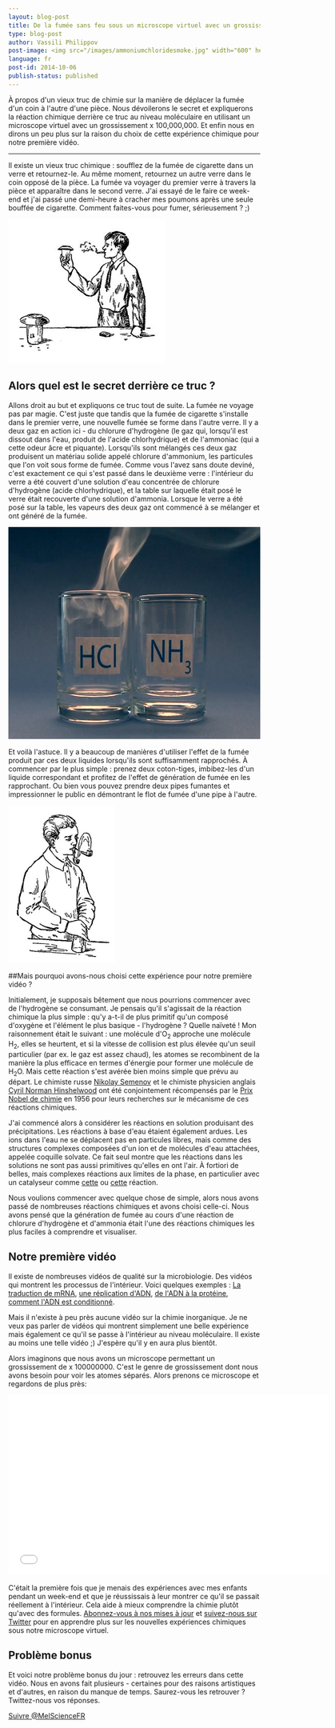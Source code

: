 ```yaml
---
layout: blog-post
title: De la fumée sans feu sous un microscope virtuel avec un grossissement x 100,000,000
type: blog-post
author: Vassili Philippov
post-image: <img src="/images/ammoniumchloridesmoke.jpg" width="600" height="424" alt="Fumée de chlorure d'ammonium">
language: fr
post-id: 2014-10-06
publish-status: published
---
```

À propos d'un vieux truc de chimie sur la manière de déplacer la fumée d'un coin à l'autre d'une pièce. Nous dévoilerons le secret et expliquerons la réaction chimique derrière ce truc au niveau moléculaire en utilisant un microscope virtuel avec un grossissement x 100,000,000. Et enfin nous en dirons un peu plus sur la raison du choix de cette expérience chimique pour notre première vidéo.
<!-- more -->

---
Il existe un vieux truc chimique : soufflez de la fumée de cigarette dans un verre et retournez-le. Au même moment, retournez un autre verre dans le coin opposé de la pièce. La fumée va voyager du premier verre à travers la pièce et apparaître dans le second verre. J'ai essayé de le faire ce week-end et j'ai passé une demi-heure à cracher mes poumons après une seule bouffée de cigarette. Comment faites-vous pour fumer, sérieusement ? ;) 


<img src="/images/movingofsmoke.png" width="314" height="289" alt="La fumée voyage d'un verre à l'autre">

## Alors quel est le secret derrière ce truc ?

Allons droit au but et expliquons ce truc tout de suite. La fumée ne voyage pas par magie. C'est juste que tandis que la fumée de cigarette s'installe dans le premier verre, une nouvelle fumée se forme dans l'autre verre. Il y a deux gaz en action ici - du chlorure d'hydrogène (le gaz qui, lorsqu'il est dissout dans l'eau, produit de l'acide chlorhydrique) et de l'ammoniac (qui a cette odeur âcre et piquante). Lorsqu'ils sont mélangés ces deux gaz produisent un matériau solide appelé chlorure d'ammonium, les particules que l'on voit sous forme de fumée. Comme vous l'avez sans doute deviné, c'est exactement ce qui s'est passé dans le deuxième verre : l'intérieur du verre a été couvert d'une solution d'eau concentrée de chlorure d'hydrogène (acide chlorhydrique), et la table sur laquelle était posé le verre était recouverte d'une solution d'ammonia. Lorsque le verre a été posé sur la table, les vapeurs des deux gaz ont commencé à se mélanger et ont généré de la fumée.


<img src="/images/ammoniumchloridesmoke.jpg" width="600" height="424" alt="Fumée de chlorure d'ammonium">

Et voilà l'astuce. Il y a beaucoup de manières d'utiliser l'effet de la fumée produit par ces deux liquides lorsqu'ils sont suffisamment rapprochés. À commencer par le plus simple : prenez deux coton-tiges, imbibez-les d'un liquide correspondant et profitez de l'effet de génération de fumée en les rapprochant.  Ou bien vous pouvez prendre deux pipes fumantes et impressionner le public en démontrant le flot de fumée d'une pipe à l'autre.  

<img src="/images/twosmokingtubes.png" width="213" height="315">

##Mais pourquoi avons-nous choisi cette expérience pour notre première vidéo ?

Initialement, je supposais bêtement que nous pourrions commencer avec de l'hydrogène se consumant. Je pensais qu'il s'agissait de la réaction chimique la plus simple : qu'y a-t-il de plus primitif qu'un composé d'oxygène et l'élément le plus basique - l'hydrogène ? Quelle naïveté ! Mon raisonnement était le suivant : une molécule d'O<sub>2</sub> approche une molécule H<sub>2</sub>, elles se heurtent, et si la vitesse de collision est plus élevée qu'un seuil particulier (par ex. le gaz est assez chaud), les atomes se recombinent de la manière la plus efficace en termes d'énergie pour former une molécule de  H<sub>2</sub>O. Mais cette réaction s'est avérée bien moins simple que prévu au départ. Le chimiste russe <a href="https://fr.wikipedia.org/wiki/Nikolaï_Semionov">Nikolay Semenov</a> et le chimiste physicien anglais <a href="https://fr.wikipedia.org/wiki/Cyril_Norman_Hinshelwood">Cyril Norman Hinshelwood</a> ont été conjointement récompensés par le <a href="http://www.nobelprize.org/nobel_prizes/chemistry/laureates/1956/">Prix Nobel de chimie</a> en 1956 pour leurs recherches sur le mécanisme de ces réactions chimiques.

J'ai commencé alors à considérer les réactions en solution produisant des précipitations. Les réactions à base d'eau étaient également ardues. Les ions dans l'eau ne se déplacent pas en particules libres, mais comme des structures complexes composées d'un ion et de molécules d'eau attachées, appelée coquille solvate. Ce fait seul montre que les réactions dans les solutions ne sont pas aussi primitives qu'elles en ont l'air. À fortiori de belles, mais complexes réactions aux limites de la phase, en particulier avec un catalyseur comme <a href="http://chemistry.melscience.com/experiments/catalytic-oxidation-of-acetone-on-copper-wire.html">cette</a> ou <a href="http://chemistry.melscience.com/experiments/oxidation-of-ammonia-with-platinum-catalyst.html">cette</a> réaction.

Nous voulions commencer avec quelque chose de simple, alors nous avons passé de nombreuses réactions chimiques et avons choisi celle-ci. Nous avons pensé que la génération de fumée au cours d'une réaction de chlorure d'hydrogène et d'ammonia était l'une des réactions chimiques les plus faciles à comprendre et visualiser.

## Notre première vidéo

Il existe de nombreuses vidéos de qualité sur la microbiologie. Des vidéos qui montrent les processus de l'intérieur. Voici quelques exemples : <a href="https://www.youtube.com/watch?v=TfYf_rPWUdY">La traduction de mRNA</a>, <a href="https://www.youtube.com/watch?v=OnuspQG0Jd0">une réplication d'ADN</a>, <a href="https://www.youtube.com/watch?v=D3fOXt4MrOM">de l'ADN à la protéine</a>, <a href="https://www.youtube.com/watch?v=gbSIBhFwQ4s">comment l'ADN est conditionné</a>.

Mais il n'existe à peu près aucune vidéo sur la chimie inorganique. Je ne veux pas parler de vidéos qui montrent simplement une belle expérience mais également ce qu'il se passe à l'intérieur au niveau moléculaire. Il existe au moins une telle vidéo ;) J'espère qu'il y en aura plus bientôt.

Alors imaginons que nous avons un microscope permettant un grossissement de x 100000000. C'est le genre de grossissement dont nous avons besoin pour voir les atomes séparés. Alors prenons ce microscope et regardons de plus près:

<iframe width="640" height="360" src="//www.youtube.com/embed/cz87YmRYwhU?rel=0" frameborder="0" allowfullscreen></iframe>
<br>

C'était la première fois que je menais des expériences avec mes enfants pendant un week-end et que je réussissais à leur montrer ce qu'il se passait réellement à l'intérieur. Cela aide à mieux comprendre la chimie plutôt qu'avec des formules. <a href="">Abonnez-vous à nos mises à jour</a> et <a href="https://twitter.com/MelScienceFR">suivez-nous sur Twitter</a> pour en apprendre plus sur les nouvelles expériences chimiques sous notre microscope virtuel.

## Problème bonus

Et voici notre problème bonus du jour : retrouvez les erreurs dans cette vidéo. Nous en avons fait plusieurs - certaines pour des raisons artistiques et d'autres, en raison du manque de temps. Saurez-vous les retrouver ? Twittez-nous vos réponses.

<!-- Begin Twitter follow -->
<a href="https://twitter.com/MelScienceFR" class="twitter-follow-button" data-show-count="false" data-lang="fr" data-size="large">Suivre @MelScienceFR</a>
<script>!function(d,s,id){var js,fjs=d.getElementsByTagName(s)[0],p=/^http:/.test(d.location)?'http':'https';if(!d.getElementById(id)){js=d.createElement(s);js.id=id;js.src=p+'://platform.twitter.com/widgets.js';fjs.parentNode.insertBefore(js,fjs);}}(document, 'script', 'twitter-wjs');</script>
<!-- End Twitter follow -->
